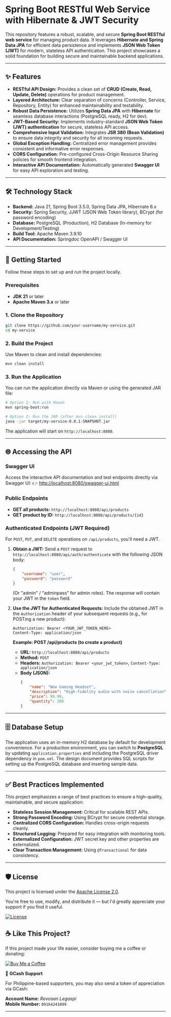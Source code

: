 # Spring Boot RESTful Web Service with Hibernate & JWT Security

[](https://spring.io/projects/spring-boot)

This repository features a robust, scalable, and secure **Spring Boot RESTful web service** for managing product data. It leverages **Hibernate and Spring Data JPA** for efficient data persistence and implements **JSON Web Token (JWT)** for modern, stateless API authentication. This project showcases a solid foundation for building secure and maintainable backend applications.

-----

## ✨ Features

  * **RESTful API Design:** Provides a clean set of **CRUD (Create, Read, Update, Delete)** operations for product management.
  * **Layered Architecture:** Clear separation of concerns (Controller, Service, Repository, Entity) for enhanced maintainability and testability.
  * **Robust Data Persistence:** Utilizes **Spring Data JPA** with **Hibernate** for seamless database interactions (PostgreSQL ready, H2 for dev).
  * **JWT-Based Security:** Implements industry-standard **JSON Web Token (JWT) authentication** for secure, stateless API access.
  * **Comprehensive Input Validation:** Integrates **JSR 380 (Bean Validation)** to ensure data integrity and security for all incoming requests.
  * **Global Exception Handling:** Centralized error management provides consistent and informative error responses.
  * **CORS Configuration:** Pre-configured Cross-Origin Resource Sharing policies for smooth frontend integration.
  * **Interactive API Documentation:** Automatically generated **Swagger UI** for easy API exploration and testing.

-----

## 🛠️ Technology Stack

  * **Backend:** Java 21, Spring Boot 3.5.0, Spring Data JPA, Hibernate 6.x
  * **Security:** Spring Security, JJWT (JSON Web Token library), BCrypt (for password encoding)
  * **Database:** PostgreSQL (Production), H2 Database (In-memory for Development/Testing)
  * **Build Tool:** Apache Maven 3.9.10
  * **API Documentation:** Springdoc OpenAPI / Swagger UI

-----

## 🚀 Getting Started

Follow these steps to set up and run the project locally.

### Prerequisites

  * **JDK 21** or later
  * **Apache Maven 3.x** or later

### 1\. Clone the Repository

```bash
git clone https://github.com/your-username/my-service.git
cd my-service
```

### 2\. Build the Project

Use Maven to clean and install dependencies:

```bash
mvn clean install
```

### 3\. Run the Application

You can run the application directly via Maven or using the generated JAR file:

```bash
# Option 1: Run with Maven
mvn spring-boot:run

# Option 2: Run the JAR (after mvn clean install)
java -jar target/my-service-0.0.1-SNAPSHOT.jar
```

The application will start on `http://localhost:8080`.

-----

## 🌐 Accessing the API

### Swagger UI

Access the interactive API documentation and test endpoints directly via Swagger UI:
👉 [http://localhost:8080/swagger-ui.html](https://www.google.com/search?q=http://localhost:8080/swagger-ui.html)

### Public Endpoints

  * **GET all products:** `http://localhost:8080/api/products`
  * **GET product by ID:** `http://localhost:8080/api/products/{id}`

### Authenticated Endpoints (JWT Required)

For `POST`, `PUT`, and `DELETE` operations on `/api/products`, you'll need a JWT.

1.  **Obtain a JWT:**
    Send a `POST` request to `http://localhost:8080/api/auth/authenticate` with the following JSON body:

    ```json
    {
        "username": "user",
        "password": "password"
    }
    ```

    (Or "admin" / "adminpass" for admin roles).
    The response will contain your JWT in the `token` field.

2.  **Use the JWT for Authenticated Requests:**
    Include the obtained JWT in the `Authorization` header of your subsequent requests (e.g., for POSTing a new product):

    ```
    Authorization: Bearer <YOUR_JWT_TOKEN_HERE>
    Content-Type: application/json
    ```

    **Example: POST /api/products (to create a product)**

      * **URL:** `http://localhost:8080/api/products`
      * **Method:** `POST`
      * **Headers:** `Authorization: Bearer <your_jwt_token>`, `Content-Type: application/json`
      * **Body (JSON):**
        ```json
        {
            "name": "New Gaming Headset",
            "description": "High-fidelity audio with noise cancellation",
            "price": 99.99,
            "quantity": 200
        }
        ```

-----

## 🗄️ Database Setup

The application uses an in-memory H2 database by default for development convenience.
For a production environment, you can switch to **PostgreSQL** by updating `application.properties` and including the PostgreSQL driver dependency in `pom.xml`. The design document provides SQL scripts for setting up the PostgreSQL database and inserting sample data.

-----

## ✅ Best Practices Implemented

This project emphasizes a range of best practices to ensure a high-quality, maintainable, and secure application:

  * **Stateless Session Management:** Critical for scalable REST APIs.
  * **Strong Password Encoding:** Using BCrypt for secure credential storage.
  * **Centralized CORS Configuration:** Handles cross-origin requests cleanly.
  * **Structured Logging:** Prepared for easy integration with monitoring tools.
  * **Externalized Configuration:** JWT secret key and other properties are externalized.
  * **Clear Transaction Management:** Using `@Transactional` for data consistency.

-----

## 🛡 License

This project is licensed under the [Apache License 2.0](https://www.apache.org/licenses/LICENSE-2.0).

You're free to use, modify, and distribute it — but I'd greatly appreciate your support if you find it useful.

[![License](https://img.shields.io/badge/License-Apache_2.0-blue.svg)](https://www.apache.org/licenses/LICENSE-2.0)

## ☕ Like This Project?

If this project made your life easier, consider buying me a coffee or donating:

[![Buy Me a Coffee](https://img.shields.io/badge/Buy%20Me%20a%20Coffee-PayPal-blue.svg?logo=paypal)](https://www.paypal.me/revosanlegaspi)

📱 **GCash Support**  

For Philippine-based supporters, you may also send a token of appreciation via GCash:  

**Account Name:** *Revosan Legaspi*  
**Mobile Number:** `09164241099` 

-----
